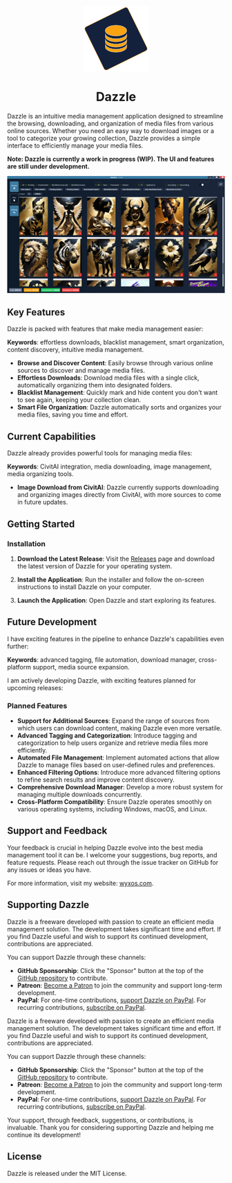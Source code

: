 <p align="center">
  <img src="/icon-512.png" alt="Dazzle Icon" width="150">
</p>

<h1 align="center">Dazzle</h1>



Dazzle is an intuitive media management application designed to streamline the browsing, downloading, and organization of media files from various online sources. Whether you need an easy way to download images or a tool to categorize your growing collection, Dazzle provides a simple interface to efficiently manage your media files.


**Note: Dazzle is currently a work in progress (WIP). The UI and features are still under development.**

![Dazzle Preview](/preview.png "Dazzle Preview")



## Key Features

Dazzle is packed with features that make media management easier:

**Keywords**: effortless downloads, blacklist management, smart organization, content discovery, intuitive media management.

- **Browse and Discover Content**: Easily browse through various online sources to discover and manage media files.
- **Effortless Downloads**: Download media files with a single click, automatically organizing them into designated folders.
- **Blacklist Management**: Quickly mark and hide content you don't want to see again, keeping your collection clean.
- **Smart File Organization**: Dazzle automatically sorts and organizes your media files, saving you time and effort.

## Current Capabilities

Dazzle already provides powerful tools for managing media files:

**Keywords**: CivitAI integration, media downloading, image management, media organizing tools.

- **Image Download from CivitAI**: Dazzle currently supports downloading and organizing images directly from CivitAI, with more sources to come in future updates.

## Getting Started

### Installation

1. **Download the Latest Release**: Visit the [Releases](https://github.com/wyxos/dazzle/releases) page and download the latest version of Dazzle for your operating system.

2. **Install the Application**: Run the installer and follow the on-screen instructions to install Dazzle on your computer.

3. **Launch the Application**: Open Dazzle and start exploring its features.

## Future Development

I have exciting features in the pipeline to enhance Dazzle's capabilities even further:

**Keywords**: advanced tagging, file automation, download manager, cross-platform support, media source expansion.

I am actively developing Dazzle, with exciting features planned for upcoming releases:

### Planned Features

- **Support for Additional Sources**: Expand the range of sources from which users can download content, making Dazzle even more versatile.
- **Advanced Tagging and Categorization**: Introduce tagging and categorization to help users organize and retrieve media files more efficiently.
- **Automated File Management**: Implement automated actions that allow Dazzle to manage files based on user-defined rules and preferences.
- **Enhanced Filtering Options**: Introduce more advanced filtering options to refine search results and improve content discovery.
- **Comprehensive Download Manager**: Develop a more robust system for managing multiple downloads concurrently.
- **Cross-Platform Compatibility**: Ensure Dazzle operates smoothly on various operating systems, including Windows, macOS, and Linux.

## Support and Feedback

Your feedback is crucial in helping Dazzle evolve into the best media management tool it can be. I welcome your suggestions, bug reports, and feature requests. Please reach out through the issue tracker on GitHub for any issues or ideas you have.

For more information, visit my website: [wyxos.com](https://wyxos.com).

## Supporting Dazzle

Dazzle is a freeware developed with passion to create an efficient media management solution. The development takes significant time and effort. If you find Dazzle useful and wish to support its continued development, contributions are appreciated.

You can support Dazzle through these channels:

- **GitHub Sponsorship**: Click the "Sponsor" button at the top of the [GitHub repository](https://github.com/wyxos/dazzle) to contribute.
- **Patreon**: [Become a Patron](https://www.patreon.com/wyxos) to join the community and support long-term development.
- **PayPal**: For one-time contributions, [support Dazzle on PayPal](https://paypal.me/jjaulimsing?country.x=MU&locale.x=en_US). For recurring contributions, [subscribe on PayPal](https://www.paypal.com/webapps/billing/plans/subscribe?plan_id=P-2L743351LD524220JM22YX3Y).

Dazzle is a freeware developed with passion to create an efficient media management solution. The development takes significant time and effort. If you find Dazzle useful and wish to support its continued development, contributions are appreciated.

You can support Dazzle through these channels:

- **GitHub Sponsorship**: Click the "Sponsor" button at the top of the [GitHub repository](https://github.com/wyxos/dazzle) to contribute.
- **Patreon**: [Become a Patron](https://www.patreon.com/wyxos) to join the community and support long-term development.
- **PayPal**: For one-time contributions, [support Dazzle on PayPal](https://paypal.me/jjaulimsing?country.x=MU\&locale.x=en_US). For recurring contributions, [subscribe on PayPal](https://www.paypal.com/webapps/billing/plans/subscribe?plan_id=P-2L743351LD524220JM22YX3Y).

Your support, through feedback, suggestions, or contributions, is invaluable. Thank you for considering supporting Dazzle and helping me continue its development!

## License

Dazzle is released under the MIT License.

